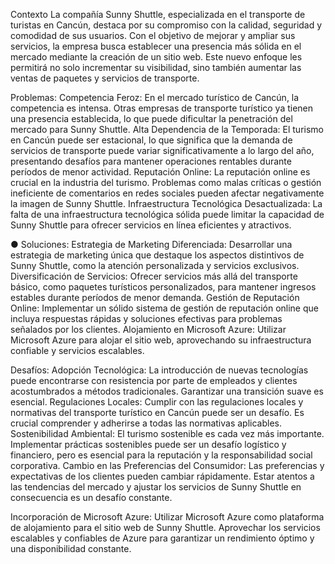 Contexto 
La compañía Sunny Shuttle, especializada en el transporte de turistas en Cancún, destaca por su compromiso con la calidad, seguridad y comodidad de sus usuarios. Con el objetivo de mejorar y ampliar sus servicios, la empresa busca establecer una presencia más sólida en el mercado mediante la creación de un sitio web. Este nuevo enfoque les permitirá no solo incrementar su visibilidad, sino también aumentar las ventas de paquetes y servicios de transporte.

Problemas:
Competencia Feroz: En el mercado turístico de Cancún, la competencia es intensa. Otras empresas de transporte turístico ya tienen una presencia establecida, lo que puede dificultar la penetración del mercado para Sunny Shuttle.
Alta Dependencia de la Temporada: El turismo en Cancún puede ser estacional, lo que significa que la demanda de servicios de transporte puede variar significativamente a lo largo del año, presentando desafíos para mantener operaciones rentables durante períodos de menor actividad.
Reputación Online: La reputación online es crucial en la industria del turismo. Problemas como malas críticas o gestión ineficiente de comentarios en redes sociales pueden afectar negativamente la imagen de Sunny Shuttle.
Infraestructura Tecnológica Desactualizada: La falta de una infraestructura tecnológica sólida puede limitar la capacidad de Sunny Shuttle para ofrecer servicios en línea eficientes y atractivos.

●	Soluciones:
Estrategia de Marketing Diferenciada: Desarrollar una estrategia de marketing única que destaque los aspectos distintivos de Sunny Shuttle, como la atención personalizada y servicios exclusivos.
Diversificación de Servicios: Ofrecer servicios más allá del transporte básico, como paquetes turísticos personalizados, para mantener ingresos estables durante períodos de menor demanda.
Gestión de Reputación Online: Implementar un sólido sistema de gestión de reputación online que incluya respuestas rápidas y soluciones efectivas para problemas señalados por los clientes.
Alojamiento en Microsoft Azure: Utilizar Microsoft Azure para alojar el sitio web, aprovechando su infraestructura confiable y servicios escalables.

Desafíos:
Adopción Tecnológica: La introducción de nuevas tecnologías puede encontrarse con resistencia por parte de empleados y clientes acostumbrados a métodos tradicionales. Garantizar una transición suave es esencial.
Regulaciones Locales: Cumplir con las regulaciones locales y normativas del transporte turístico en Cancún puede ser un desafío. Es crucial comprender y adherirse a todas las normativas aplicables.
Sostenibilidad Ambiental: El turismo sostenible es cada vez más importante. Implementar prácticas sostenibles puede ser un desafío logístico y financiero, pero es esencial para la reputación y la responsabilidad social corporativa.
Cambio en las Preferencias del Consumidor: Las preferencias y expectativas de los clientes pueden cambiar rápidamente. Estar atentos a las tendencias del mercado y ajustar los servicios de Sunny Shuttle en consecuencia es un desafío constante.

Incorporación de Microsoft Azure:
Utilizar Microsoft Azure como plataforma de alojamiento para el sitio web de Sunny Shuttle.
Aprovechar los servicios escalables y confiables de Azure para garantizar un rendimiento óptimo y una disponibilidad constante.
